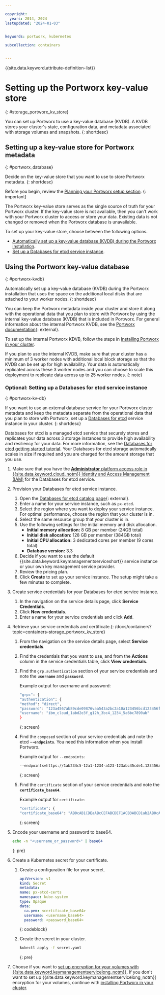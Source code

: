 ```yaml
---

copyright: 
  years: 2014, 2024
lastupdated: "2024-01-03"


keywords: portworx, kubernetes

subcollection: containers


---
```


{{site.data.keyword.attribute-definition-list}}



# Setting up the Portworx key-value store
{: #storage_portworx_kv_store}

You can set up Portworx to use a key-value database (KVDB). A KVDB stores your cluster's state, configuration data, and metadata associated with storage volumes and snapshots.
{: shortdesc}

## Setting up a key-value store for Portworx metadata
{: #portworx_database}

Decide on the key-value store that you want to use to store Portworx metadata.
{: shortdesc}

Before you begin, review the [Planning your Portworx setup section](/docs/containers?topic=containers-storage_portworx_plan).
{: important}

The Portworx key-value store serves as the single source of truth for your Portworx cluster. If the key-value store is not available, then you can't work with your Portworx cluster to access or store your data. Existing data is not changed or removed when the Portworx database is unavailable.

To set up your key-value store, choose between the following options.
- [Automatically set up a key-value database (KVDB) during the Portworx installation](#portworx-kvdb).
- [Set up a Databases for etcd service instance](#portworx-kv-db).

## Using the Portworx key-value database
{: #portworx-kvdb}

Automatically set up a key-value database (KVDB) during the Portworx installation that uses the space on the additional local disks that are attached to your worker nodes.
{: shortdesc}

You can keep the Portworx metadata inside your cluster and store it along with the operational data that you plan to store with Portworx by using the internal key-value database (KVDB) that is included in Portworx. For general information about the internal Portworx KVDB, see the [Portworx documentation](https://docs.portworx.com/portworx-enterprise/operations/kvdb-for-portworx/internal-kvdb){: external}.

To set up the internal Portworx KDVB, follow the steps in [Installing Portworx in your cluster](/docs/containers?topic=containers-storage_portworx_deploy).

If you plan to use the internal KVDB, make sure that your cluster has a minimum of 3 worker nodes with additional local block storage so that the KVDB can be set up for high availability. Your data is automatically replicated across these 3 worker nodes and you can choose to scale this deployment to replicate data across up to 25 worker nodes.
{: note}

### Optional: Setting up a Databases for etcd service instance
{: #portworx-kv-db}


If you want to use an external database service for your Portworx cluster metadata and keep the metadata separate from the operational data that you plan to store with Portworx, set up a [Databases for etcd](/docs/databases-for-etcd?topic=databases-for-etcd-getting-started) service instance in your cluster.
{: shortdesc}

Databases for etcd is a managed etcd service that securely stores and replicates your data across 3 storage instances to provide high availability and resiliency for your data. For more information, see the [Databases for etcd getting started tutorial](/docs/databases-for-etcd?topic=databases-for-etcd-getting-started#getting-started). Your Databases for etcd storage automatically scales in size if required and you are charged for the amount storage that you use.

1. Make sure that you have the [**Administrator** platform access role in {{site.data.keyword.cloud_notm}} Identity and Access Management (IAM)](/docs/account?topic=account-assign-access-resources#assign-new-access) for the Databases for etcd service.  

2. Provision your Databases for etcd service instance.
    1. Open the [Databases for etcd catalog page](https://cloud.ibm.com/databases/databases-for-etcd/create){: external}.
    2. Enter a name for your service instance, such as `px-etcd`.
    3. Select the region where you want to deploy your service instance. For optimal performance, choose the region that your cluster is in.
    4. Select the same resource group that your cluster is in.
    5. Use the following settings for the initial memory and disk allocation.
        * **Initial memory allocation:** 8 GB per member (24GB total)
        * **Initial disk allocation:** 128 GB per member (384GB total)
        * **Initial CPU allocation:** 3 dedicated cores per member (9 cores total)
        * **Database version:** 3.3
    6. Decide if you want to use the default {{site.data.keyword.keymanagementserviceshort}} service instance or your own key management service provider.
    7. Review the pricing plan.
    8. Click **Create** to set up your service instance. The setup might take a few minutes to complete.
3. Create service credentials for your Databases for etcd service instance.

    1. In the navigation on the service details page, click **Service Credentials**.
    2. Click **New credentials**.
    3. Enter a name for your service credentials and click **Add**.

4. Retrieve your service credentials and certificate.{: /docs/containers?topic=containers-storage_portworx_kv_store}
    1. From the navigation on the service details page, select **Service credentials**.
    2. Find the credentials that you want to use, and from the **Actions** column in the service credentials table, click **View credentials**.
    3. Find the `grp.authentication` section of your service credentials and note the **`username`** and **`password`**.

        Example output for username and password:
        ```sh
        "grpc": {
        "authentication": {
        "method": "direct",
        "password": "123a4567ab89cde09876vaa543a2bc2a10a123456bcd123456f0a7895aab1de",
        "username": "ibm_cloud_1abd2e3f_g12h_3bc4_1234_5a6bc7890ab"
        }
        ```
        {: screen}

    4. Find the `composed` section of your service credentials and note the etcd **`--endpoints`**. You need this information when you install Portworx.

        Example output for `--endpoints`:
        ```sh
        --endpoints=https://1ab234c5-12a1-1234-a123-123abc45cde1.123456ab78cd9ab1234a456740ab123c.databases.appdomain.cloud:32059
        ```
        {: screen}

    5. Find the `certificate` section of your service credentials and note the **`certificate_base64`**.

        Example output for `certificate`:
        ```sh
        "certificate": {
        "certificate_base64": "AB0cAB1CDEaABcCEFABCDEF1ACB3ABCD1ab2AB0cAB1CDEaABcCEFABCDEF1ACB3ABCD1ab2AB0cAB1CDEaABcCEFABCDEF1ACB3ABCD1ab2..."
        ```
        {: screen}

5. Encode your username and password to base64.
    ```sh
    echo -n "<username_or_password>" | base64
    ```
    {: pre}

6. Create a Kubernetes secret for your certificate.
    1. Create a configuration file for your secret.
        ```yaml
        apiVersion: v1
        kind: Secret
        metadata:
        name: px-etcd-certs
        namespace: kube-system
        type: Opaque
        data:
          ca.pem: <certificate_base64>
          username: <username_base64>
          password: <password_base64>
        ```
        {: codeblock}

    2. Create the secret in your cluster.
        ```sh
        kubectl apply -f secret.yaml
        ```
        {: pre}

7. Choose if you want to [set up encryption for your volumes with {{site.data.keyword.keymanagementservicelong_notm}}](/docs/containers?topic=containers-storage_portworx_encryption). If you don't want to set up {{site.data.keyword.keymanagementservicelong_notm}} encryption for your volumes, continue with [installing Portworx in your cluster](/docs/containers?topic=containers-storage_portworx_deploy).








